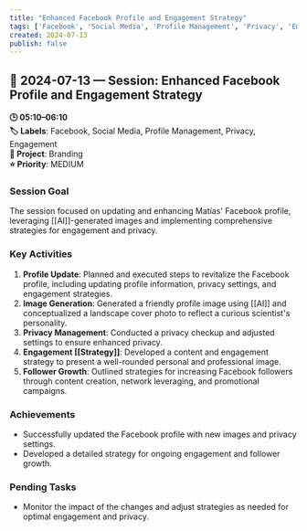 ```yaml
---
title: "Enhanced Facebook Profile and Engagement Strategy"
tags: ['Facebook', 'Social Media', 'Profile Management', 'Privacy', 'Engagement']
created: 2024-07-13
publish: false
---
```


## 📅 2024-07-13 — Session: Enhanced Facebook Profile and Engagement Strategy

**🕒 05:10–06:10**  
**🏷️ Labels**: Facebook, Social Media, Profile Management, Privacy, Engagement  
**📂 Project**: Branding  
**⭐ Priority**: MEDIUM  


### Session Goal
The session focused on updating and enhancing Matías' Facebook profile, leveraging [[AI]]-generated images and implementing comprehensive strategies for engagement and privacy.

### Key Activities
1. **Profile Update**: Planned and executed steps to revitalize the Facebook profile, including updating profile information, privacy settings, and engagement strategies.
2. **Image Generation**: Generated a friendly profile image using [[AI]] and conceptualized a landscape cover photo to reflect a curious scientist's personality.
3. **Privacy Management**: Conducted a privacy checkup and adjusted settings to ensure enhanced privacy.
4. **Engagement [[Strategy]]**: Developed a content and engagement strategy to present a well-rounded personal and professional image.
5. **Follower Growth**: Outlined strategies for increasing Facebook followers through content creation, network leveraging, and promotional campaigns.

### Achievements
- Successfully updated the Facebook profile with new images and privacy settings.
- Developed a detailed strategy for ongoing engagement and follower growth.

### Pending Tasks
- Monitor the impact of the changes and adjust strategies as needed for optimal engagement and privacy.
